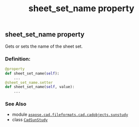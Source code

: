 ﻿---
title: sheet_set_name property
second_title: Aspose.CAD for Python via .NET API References
description: 
type: docs
weight: 270
url: /aspose.cad.fileformats.cad.cadobjects.sunstudy/cadsunstudy/sheet_set_name/
is_root: false
---

## sheet_set_name property


Gets or sets the name of the sheet set.
### Definition:
```python
@property
def sheet_set_name(self):
    ...
@sheet_set_name.setter
def sheet_set_name(self, value):
    ...
```

### See Also
* module [`aspose.cad.fileformats.cad.cadobjects.sunstudy`](../../)
* class [`CadSunStudy`](/cad/python-net/aspose.cad.fileformats.cad.cadobjects.sunstudy/cadsunstudy)
